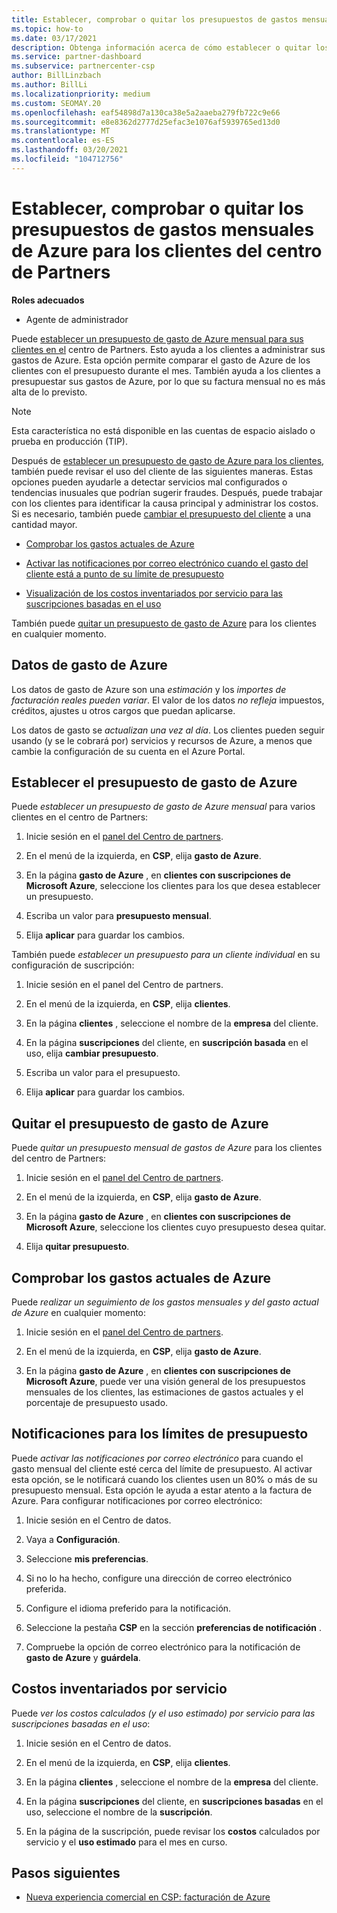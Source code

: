 ```yaml
---
title: Establecer, comprobar o quitar los presupuestos de gastos mensuales de Azure para los clientes del Centro de partners
ms.topic: how-to
ms.date: 03/17/2021
description: Obtenga información acerca de cómo establecer o quitar los presupuestos de gastos mensuales de Azure para los clientes y también ver los datos de gasto de Azure y establecer notificaciones relacionadas con el presupuesto.
ms.service: partner-dashboard
ms.subservice: partnercenter-csp
author: BillLinzbach
ms.author: BillLi
ms.localizationpriority: medium
ms.custom: SEOMAY.20
ms.openlocfilehash: eaf54898d7a130ca38e5a2aaeba279fb722c9e66
ms.sourcegitcommit: e8e8362d2777d25efac3e1076af5939765ed13d0
ms.translationtype: MT
ms.contentlocale: es-ES
ms.lasthandoff: 03/20/2021
ms.locfileid: "104712756"
---
```

# <a name="set-check-or-remove-monthly-azure-spending-budgets-for-customers-in-partner-center"></a>Establecer, comprobar o quitar los presupuestos de gastos mensuales de Azure para los clientes del centro de Partners

**Roles adecuados**

- Agente de administrador

Puede [establecer un presupuesto de gasto de Azure mensual para sus clientes en el](#set-azure-spending-budget) centro de Partners. Esto ayuda a los clientes a administrar sus gastos de Azure. Esta opción permite comparar el gasto de Azure de los clientes con el presupuesto durante el mes. También ayuda a los clientes a presupuestar sus gastos de Azure, por lo que su factura mensual no es más alta de lo previsto.

> [!NOTE]  
> Esta característica no está disponible en las cuentas de espacio aislado o prueba en producción (TIP).

Después de [establecer un presupuesto de gasto de Azure para los clientes](#set-azure-spending-budget), también puede revisar el uso del cliente de las siguientes maneras. Estas opciones pueden ayudarle a detectar servicios mal configurados o tendencias inusuales que podrían sugerir fraudes. Después, puede trabajar con los clientes para identificar la causa principal y administrar los costos. Si es necesario, también puede [cambiar el presupuesto del cliente](#set-azure-spending-budget) a una cantidad mayor.

- [Comprobar los gastos actuales de Azure](#check-current-azure-spending)

- [Activar las notificaciones por correo electrónico cuando el gasto del cliente está a punto de su límite de presupuesto](#notifications-for-budget-limits)

- [Visualización de los costos inventariados por servicio para las suscripciones basadas en el uso](#itemized-costs-by-service)

También puede [quitar un presupuesto de gasto de Azure](#remove-azure-spending-budget) para los clientes en cualquier momento.

## <a name="azure-spending-data"></a>Datos de gasto de Azure

Los datos de gasto de Azure son una *estimación* y los *importes de facturación reales pueden variar*. El valor de los datos *no refleja* impuestos, créditos, ajustes u otros cargos que puedan aplicarse.

Los datos de gasto se *actualizan una vez al día*. Los clientes pueden seguir usando (y se le cobrará por) servicios y recursos de Azure, a menos que cambie la configuración de su cuenta en el Azure Portal.

## <a name="set-azure-spending-budget"></a>Establecer el presupuesto de gasto de Azure

Puede *establecer un presupuesto de gasto de Azure mensual* para varios clientes en el centro de Partners:

1. Inicie sesión en el [panel del Centro de partners](https://partner.microsoft.com/dashboard/).

2. En el menú de la izquierda, en **CSP**, elija **gasto de Azure**.

3. En la página **gasto de Azure** , en **clientes con suscripciones de Microsoft Azure**, seleccione los clientes para los que desea establecer un presupuesto.

4. Escriba un valor para **presupuesto mensual**.

5. Elija **aplicar** para guardar los cambios.

También puede *establecer un presupuesto para un cliente individual* en su configuración de suscripción:

1. Inicie sesión en el panel del Centro de partners.

2. En el menú de la izquierda, en **CSP**, elija **clientes**.

3. En la página **clientes** , seleccione el nombre de la **empresa** del cliente.

4. En la página **suscripciones** del cliente, en **suscripción basada** en el uso, elija **cambiar presupuesto**.

5. Escriba un valor para el presupuesto.

6. Elija **aplicar** para guardar los cambios.

## <a name="remove-azure-spending-budget"></a>Quitar el presupuesto de gasto de Azure

Puede *quitar un presupuesto mensual de gastos de Azure* para los clientes del centro de Partners:

1. Inicie sesión en el [panel del Centro de partners](https://partner.microsoft.com/dashboard/).

2. En el menú de la izquierda, en **CSP**, elija **gasto de Azure**.

3. En la página **gasto de Azure** , en **clientes con suscripciones de Microsoft Azure**, seleccione los clientes cuyo presupuesto desea quitar.

4. Elija **quitar presupuesto**.

## <a name="check-current-azure-spending"></a>Comprobar los gastos actuales de Azure

Puede *realizar un seguimiento de los gastos mensuales y del gasto actual de Azure* en cualquier momento:

1. Inicie sesión en el [panel del Centro de partners](https://partner.microsoft.com/dashboard/).

2. En el menú de la izquierda, en **CSP**, elija **gasto de Azure**.

3. En la página **gasto de Azure** , en **clientes con suscripciones de Microsoft Azure**, puede ver una visión general de los presupuestos mensuales de los clientes, las estimaciones de gastos actuales y el porcentaje de presupuesto usado.

## <a name="notifications-for-budget-limits"></a>Notificaciones para los límites de presupuesto

Puede *activar las notificaciones por correo electrónico* para cuando el gasto mensual del cliente esté cerca del límite de presupuesto. Al activar esta opción, se le notificará cuando los clientes usen un 80% o más de su presupuesto mensual. Esta opción le ayuda a estar atento a la factura de Azure. Para configurar notificaciones por correo electrónico:

1. Inicie sesión en el Centro de datos.

2. Vaya a **Configuración**.

3. Seleccione **mis preferencias**.

4. Si no lo ha hecho, configure una dirección de correo electrónico preferida.

5. Configure el idioma preferido para la notificación.

6. Seleccione la pestaña **CSP** en la sección **preferencias de notificación** .

7. Compruebe la opción de correo electrónico para la notificación de **gasto de Azure** y **guárdela**.


## <a name="itemized-costs-by-service"></a>Costos inventariados por servicio

Puede *ver los costos calculados (y el uso estimado) por servicio para las suscripciones basadas en el uso*:

1. Inicie sesión en el Centro de datos.

2. En el menú de la izquierda, en **CSP**, elija **clientes**.

3. En la página **clientes** , seleccione el nombre de la **empresa** del cliente.

4. En la página **suscripciones** del cliente, en **suscripciones basadas** en el uso, seleccione el nombre de la **suscripción**.

5. En la página de la suscripción, puede revisar los **costos** calculados por servicio y el **uso estimado** para el mes en curso.


## <a name="next-steps"></a>Pasos siguientes

- [Nueva experiencia comercial en CSP: facturación de Azure](azure-plan-billing.md)
